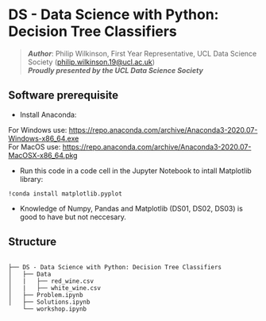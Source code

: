 # DS - Data Science with Python: Decision Tree Classifiers

>***Author***: Philip Wilkinson, First Year Representative, UCL Data Science Society (philip.wilkinson.19@ucl.ac.uk)<br/>
>***Proudly presented by the UCL Data Science Society***

## Software prerequisite
- Install Anaconda:

For Windows use: https://repo.anaconda.com/archive/Anaconda3-2020.07-Windows-x86_64.exe <br/>
For MacOS use: https://repo.anaconda.com/archive/Anaconda3-2020.07-MacOSX-x86_64.pkg

- Run this code in a code cell in the Jupyter Notebook to intall Matplotlib library:

```shell
!conda install matplotlib.pyplot

```

- Knowledge of Numpy, Pandas and Matplotlib (DS01, DS02, DS03) is good to have but not neccesary.

## Structure

```shell

├── DS - Data Science with Python: Decision Tree Classifiers
│   ├── Data
│   |   ├── red_wine.csv
│   |   ├── white_wine.csv
│   ├── Problem.ipynb
│   ├── Solutions.ipynb
    └── workshop.ipynb

```
